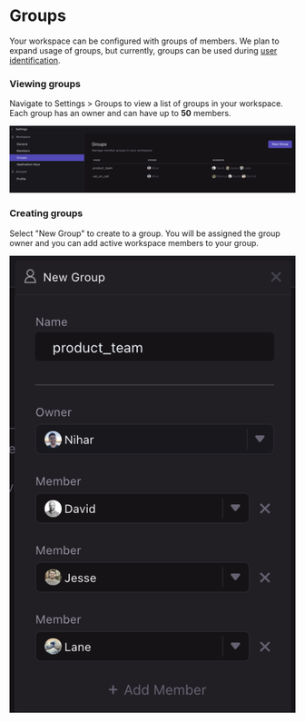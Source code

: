 # Groups

Your workspace can be configured with groups of members. We plan to expand usage of groups, but currently, groups can be used during [user identification](../../using-wayscript/sdk/example-identify-requester-to-protected-endpoints.md).&#x20;

### Viewing groups

Navigate to Settings > Groups to view a list of groups in your workspace. Each group has an owner and can have up to **50** members. &#x20;

![](<../../.gitbook/assets/Screen Shot 2022-01-28 at 12.22.44 AM.png>)

### Creating groups

Select "New Group" to create to a group. You will be assigned the group owner and you can add active workspace members to your group.&#x20;

![](<../../.gitbook/assets/Screen Shot 2022-01-28 at 12.24.43 AM.png>)

